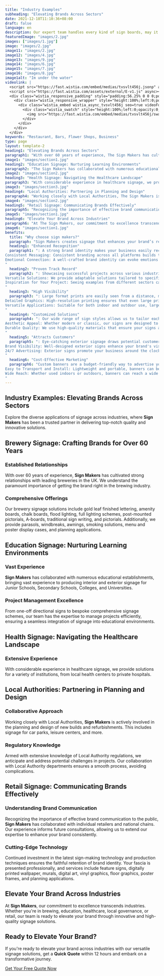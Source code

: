```yaml
---
title: "Industry Examples"
subheading: "Elevating Brands Across Sectors"
date: 2021-12-18T11:10:36+08:00
draft: false
language: en
description: Our expert team handles every kind of sign boards, may it be a 3D sign, interior signboards, or exterior signboards, ensuring top-notch quality.
featuredImage: "images/2.jpg"
images: ["images/1.jpg"]
image: "images/2.jpg"
image11: "images/2.jpg"
image12: "images/4.jpg"
image13: "images/9.jpg"
image14: "images/6.jpg"
image15: "images/7.jpg"
image16: "images/8.jpg"
image1alt: "Im under the water"
videolink: |
  <script src="https://fast.wistia.com/embed/medias/tvsvlt456j.jsonp" async></script>
  <script src="https://fast.wistia.com/assets/external/E-v1.js" async></script>
  <div class="wistia_responsive_padding" style="padding:56.25% 0 0 0;position:relative;">
    <div class="wistia_responsive_wrapper" style="height:100%;left:0;position:absolute;top:0;width:100%;">
      <div class="wistia_embed wistia_async_tvsvlt456j seo=true videoFoam=true" style="height:100%;position:relative;width:100%">
        <div class="wistia_swatch" style="height:100%;left:0;opacity:0;overflow:hidden;position:absolute;top:0;transition:opacity 200ms;width:100%;">
          <img src="https://fast.wistia.com/embed/medias/tvsvlt456j/swatch" style="filter:blur(5px);height:100%;object-fit:contain;width:100%;" alt="" aria-hidden="true" onload="this.parentNode.style.opacity=1;" />
        </div>
      </div>
    </div>
  </div>
keywords: "Restaurant, Bars, Flower Shops, Business"
type: page 
layout: template-2
heading1: "Elevating Brands Across Sectors"
paragraph1: "With over 60 years of experience, The Sign Makers has cultivated strong relationships with leading breweries in the UK. We understand the paramount importance of getting the brand right in the brewing industry. Our brewery signage solutions include gold leaf finished lettering, amenity boards, chalk boards, flood lighting, full lighting schemes, post-mounted pictorials, A-boards, traditional sign writing, and pictorials. Additionally, we provide parasols, windbreaks, awnings, smoking solutions, menu and poster display cases, and planning applications."
image1: "images/section1.jpg"
heading2: "Education Signage: Nurturing Learning Environments"
paragraph2: "The Sign Makers has collaborated with numerous educational establishments, bringing vast experience to producing interior and exterior signage for Junior Schools, Secondary Schools, Colleges, and Universities. From one-off directional signs to bespoke comprehensive signage schemes, our team has the expertise to manage projects efficiently, ensuring a seamless integration of signage into educational environments."
image2: "images/section2.jpg"
heading3: "Health Signage: Navigating the Healthcare Landscape"
paragraph3: "With considerable experience in healthcare signage, we provide solutions for a variety of institutions, from local health centers to private hospitals. Our collaborative approach with Local Authorities includes signage for car parks, leisure centers, and more. Armed with extensive knowledge of Local Authority regulations, we anticipate and address potential challenges in projects, ensuring a smooth process and avoiding complications."
image3: "images/section3.jpg"
heading4: "Local Authorities: Partnering in Planning and Design"
paragraph4: "Working closely with Local Authorities, The Sign Makers is actively involved in the planning and design of new builds and refurbishments. Our expertise ensures a collaborative approach, addressing regulatory knowledge and ensuring a smooth project process."
image4: "images/section2.jpg"
heading5: "Retail Signage: Communicating Brands Effectively"
paragraph5: "Recognizing the importance of effective brand communication to the public, The Sign Makers has collaborated with individual retailers and national chains. Our experience informs future consultations, allowing us to extend our expertise to enhance your brand consistently. Continued investment in the latest sign-making technology and production techniques ensures the faithful retention of brand identity. Our services include feature signs, digitally printed wallpaper, murals, digital art, vinyl graphics, floor graphics, poster frames, and planning applications."
image5: "images/section1.jpg"
heading6: "Elevate Your Brand Across Industries"
paragraph6: "At The Sign Makers, our commitment to excellence transcends industries. Whether you’re in brewing, education, healthcare, local governance, or retail, our team is ready to elevate your brand through innovative and high-quality signage solutions."
image6: "images/section1.jpg"
benefits:
  title: "Why choose sign makers?"
  paragraph: "Sign Makers creates signage that enhances your brand’s recognition, making it easy for customers to identify your business in a competitive market. Their consistent and impactful designs build trust and loyalty. Here are few of the benifits:"
  heading1: "Enhanced Recognition"
  paragraph1: ": A strong brand identity makes your business easily recognizable, helping you stand out in a crowded market.
Consistent Messaging: Consistent branding across all platforms builds trust and loyalty among your customers.
Emotional Connection: A well-crafted brand identity can evoke emotions and create a deeper connection with your audience.
"
  heading2: "Proven Track Record"
  paragraph2: ": Showcasing successful projects across various industries demonstrates our experience and reliability.
Versatile Solutions: We provide adaptable solutions tailored to specific industry needs, ensuring your signage aligns perfectly with your business goals.
Inspiration for Your Project: Seeing examples from different sectors can inspire innovative ideas for your own signage needs.
"
  heading3: "High Visibility"
  paragraph3: ": Large format prints are easily seen from a distance, making them perfect for attracting attention in busy areas.
Detailed Graphics: High-resolution printing ensures that even large prints have crisp, clear details, enhancing your brand's image.
Versatile Applications: Suitable for both indoor and outdoor use, large format prints can be used for various purposes, from advertisements to decorative art.
"
  heading4: "Customized Solutions"
  paragraph4: ": Our wide range of sign styles allows us to tailor each sign to your specific brand needs and preferences.
Aesthetic Appeal: Whether modern or classic, our signs are designed to enhance your business's visual appeal and complement your overall brand aesthetic.
Durable Quality: We use high-quality materials that ensure your signs are durable and long-lasting, providing excellent value for your investment.
"
  heading5: "Attracts Customers"
  paragraph5: ": Eye-catching exterior signage draws potential customers into your business, increasing foot traffic and sales.
Brand Visibility: Well-designed exterior signs enhance your brand's visibility, making it easy for customers to find you.
24/7 Advertising: Exterior signs promote your business around the clock, providing continuous advertising without ongoing costs.
"
  heading6: "Cost-Effective Marketing"
  paragraph6: "Custom banners are a budget-friendly way to advertise your business, events, or promotions.
Easy to Transport and Install: Lightweight and portable, banners can be easily transported and set up, making them ideal for temporary displays or events.
Wide Reach: Whether used indoors or outdoors, banners can reach a wide audience, increasing brand awareness and engagement.
"
---
```


## Industry Examples: Elevating Brands Across Sectors

Explore the diverse applications of signage across industries, where **Sign Makers** has been a trusted partner in delivering top-notch quality and innovative solutions.

## Brewery Signage: Crafting Brands for Over 60 Years

### Established Relationships
With over 60 years of experience, **Sign Makers** has cultivated strong relationships with leading breweries in the UK. We understand the paramount importance of getting the brand right in the brewing industry.

### Comprehensive Offerings
Our brewery signage solutions include gold leaf finished lettering, amenity boards, chalk boards, flood lighting, full lighting schemes, post-mounted pictorials, A-boards, traditional sign writing, and pictorials. Additionally, we provide parasols, windbreaks, awnings, smoking solutions, menu and poster display cases, and planning applications.

## Education Signage: Nurturing Learning Environments

### Vast Experience
**Sign Makers** has collaborated with numerous educational establishments, bringing vast experience to producing interior and exterior signage for Junior Schools, Secondary Schools, Colleges, and Universities.

### Project Management Excellence
From one-off directional signs to bespoke comprehensive signage schemes, our team has the expertise to manage projects efficiently, ensuring a seamless integration of signage into educational environments.

## Health Signage: Navigating the Healthcare Landscape

### Extensive Experience
With considerable experience in healthcare signage, we provide solutions for a variety of institutions, from local health centers to private hospitals.

## Local Authorities: Partnering in Planning and Design

### Collaborative Approach
Working closely with Local Authorities, **Sign Makers** is actively involved in the planning and design of new builds and refurbishments. This includes signage for car parks, leisure centers, and more.

### Regulatory Knowledge
Armed with extensive knowledge of Local Authority regulations, we anticipate and address potential challenges in projects. Our collaboration with Local Authority departments ensures a smooth process, avoiding complications.

## Retail Signage: Communicating Brands Effectively

### Understanding Brand Communication
Recognizing the importance of effective brand communication to the public, **Sign Makers** has collaborated with individual retailers and national chains. Our experience informs future consultations, allowing us to extend our expertise to enhance your brand consistently.

### Cutting-Edge Technology
Continued investment in the latest sign-making technology and production techniques ensures the faithful retention of brand identity. Your fascia is presented professionally, and services include feature signs, digitally printed wallpaper, murals, digital art, vinyl graphics, floor graphics, poster frames, and planning applications.

## Elevate Your Brand Across Industries

At **Sign Makers**, our commitment to excellence transcends industries. Whether you're in brewing, education, healthcare, local governance, or retail, our team is ready to elevate your brand through innovative and high-quality signage solutions.

## Ready to Elevate Your Brand?

If you're ready to elevate your brand across industries with our versatile signage solutions, get a **Quick Quote** within 12 hours and embark on a transformative journey.

[Get Your Free Quote Now](/book-consultation/)

